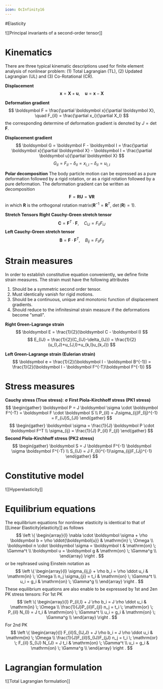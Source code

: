```yaml
---
icon: OcInfinity16
---
```


#Elasticity

![[Principal invariants of a second-order tensor]]
# Kinematics
There are three typical kinematic descriptions used for finite element analysis of nonlinear problem: (1) Total Lagrangian (TL), (2) Updated Lagrangian (UL) and (3) Co-Rotational (CR).

**Displacement**
$$
\boldsymbol x = \boldsymbol X + \boldsymbol u, \quad \boldsymbol u = \boldsymbol x - \boldsymbol X
$$

**Deformation gradient**
$$
\boldsymbol F = \frac{\partial \boldsymbol x}{\partial \boldsymbol X}, \quad
F_{iI} = \frac{\partial x_i}{\partial X_I}
$$
the corresponding determine of deformation gradient is denoted by $J = \det \boldsymbol F$.

**Displacement gradient**
$$
\boldsymbol G = \boldsymbol F - \boldsymbol I = \frac{\partial \boldsymbol x}{\partial \boldsymbol X} - \boldsymbol I = \frac{\partial \boldsymbol u}{\partial \boldsymbol X}
$$
$$
G_{iI} = F_{iI} - \delta_{iI} = x_{i,I} - \delta_{iI} = u_{i,I}
$$

**Polar decomposition**
The body particle motion can be expressed as a pure deformation followed by a rigid rotation, or as a rigid rotation followed by a pure deformation. The deformation gradient can be written as decomposition
$$
\boldsymbol F = \boldsymbol R \boldsymbol U = \boldsymbol V \boldsymbol R
$$
in which $\boldsymbol R$ is the orthogonal rotation matrix($\boldsymbol R^{-1} = \boldsymbol R^T$, $\det(\boldsymbol R) = 1$).

**Stretch Tensors**
**Right Cauchy-Green stretch tensor**
$$
\boldsymbol C = \boldsymbol F^T \cdot \boldsymbol F, \quad C_{IJ} = F_{iI}F_{iJ}
$$
**Left Cauchy-Green stretch tensor**
$$
\boldsymbol B = \boldsymbol F \cdot \boldsymbol F^T, \quad B_{ij} = F_{iI}F_{jI}
$$

# Strain measures
In order to establish constitutive equation conveniently, we define finite strain measures. The strain must have the following attributes
1. Should be a symmetric second order tensor.
2. Must identically vanish for rigid motions.
3. Should be a continuous, unique and monotonic function of displacement gradients.
4. Should reduce to the infinitesimal strain measure if the deformations become "small".

**Right Green-Lagrange strain**
$$
\boldsymbol E = \frac{1}{2}(\boldsymbol C - \boldsymbol I)
$$
$$
E_{IJ} = \frac{1}{2}(C_{IJ}-\delta_{IJ}) = \frac{1}{2}(u_{I,J}+u_{J,I}+u_{k,I}u_{k,J})
$$

**Left Green-Lagrange strain (Eulerian strain)**
$$
\boldsymbol e = \frac{1}{2}(\boldsymbol I - \boldsymbol B^{-1}) = \frac{1}{2}(\boldsymbol I - \boldsymbol F^{-T}\boldsymbol F^{-1})
$$

# Stress measures
**Cauchy stress (True stress)**: $\boldsymbol \sigma$
**First Piola-Kirchhoff stress (PK1 stress)**
$$
\begin{gather}
\boldsymbol P = J \boldsymbol \sigma \cdot \boldsymbol F^{-T} = \boldsymbol F \cdot \boldsymbol S \\
P_{iI} = J\sigma_{ij}F_{Ij}^{-1} = F_{iJ}S_{JI}
\end{gather}
$$
$$
\begin{gather}
\boldsymbol \sigma = \frac{1}{J} \boldsymbol P \cdot \boldsymbol F^T \\
\sigma_{ij} = \frac{1}{J} P_{iI} F_{jI}
\end{gather}
$$
**Second Piola-Kirchhoff stress (PK2 stress)**
$$
\begin{gather}
\boldsymbol S = J \boldsymbol F^{-1} \boldsymbol \sigma \boldsymbol F^{-T} \\
S_{IJ} = J F_{Ii}^{-1}\sigma_{ij}F_{Jj}^{-1}
\end{gather}
$$

# Constitutive model
![[Hyperelasticity]]

# Equilibrium equations
The equilibrium equations for nonlinear elasticity is identical to that of [[Linear Elasticity|elasticity]] as follows
$$
\left \{
\begin{array}{l}
\nabla \cdot \boldsymbol \sigma + \rho \boldsymbol b = \rho \ddot{\boldsymbol{u}} & \mathrm{in} \; \Omega \\
\boldsymbol n \cdot \boldsymbol \sigma = \boldsymbol t & \mathrm{on} \; \Gamma^t \\
\boldsymbol u = \boldsymbol g & \mathrm{on} \; \Gamma^g \\
\end{array}
\right .
$$
or be rephrased using Einstein notation as
$$
\left \{
\begin{array}{l}
\sigma_{ij,j} + \rho b_i = \rho \ddot u_i & \mathrm{in} \; \Omega \\
n_j \sigma_{ji} = t_i & \mathrm{on} \; \Gamma^t \\
u_i = g_i & \mathrm{on} \; \Gamma^g \\
\end{array}
\right .
$$
These equilibrium equations are also enable to be expressed by 1st and 2en PK stress tensors:
For 1st PK
$$
\left \{
\begin{array}{l}
P_{iI,I} + J \rho b_i = J \rho \ddot u_i & \mathrm{in} \; \Omega \\
\frac{1}{J}P_{iI}F_{jI} n_j = t_i \; \mathrm{or} \; P_{iI} N_{I} = J t_i & \mathrm{on} \; \Gamma^t \\
u_i = g_i & \mathrm{on} \; \Gamma^g \\
\end{array}
\right .
$$
For 2nd PK
$$
\left \{
\begin{array}{l}
F_{iI}S_{IJ,J} + J \rho b_i = J \rho \ddot u_i & \mathrm{in} \; \Omega \\
\frac{1}{J}F_{iI}S_{IJ}F_{jJ} n_j = t_i \; \mathrm{or} \; F_{iI} S_{IJ} N_{J} = J t_i & \mathrm{on} \; \Gamma^t \\
u_i = g_i & \mathrm{on} \; \Gamma^g \\
\end{array}
\right .
$$

# Lagrangian formulation
![[Total Lagrangian formulation]]
